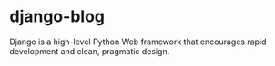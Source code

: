 # django-blog
Django is a high-level Python Web framework that encourages rapid development and clean, pragmatic design.
